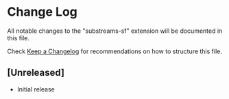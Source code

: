 # Change Log

All notable changes to the "substreams-sf" extension will be documented in this file.

Check [Keep a Changelog](http://keepachangelog.com/) for recommendations on how to structure this file.

## [Unreleased]

- Initial release